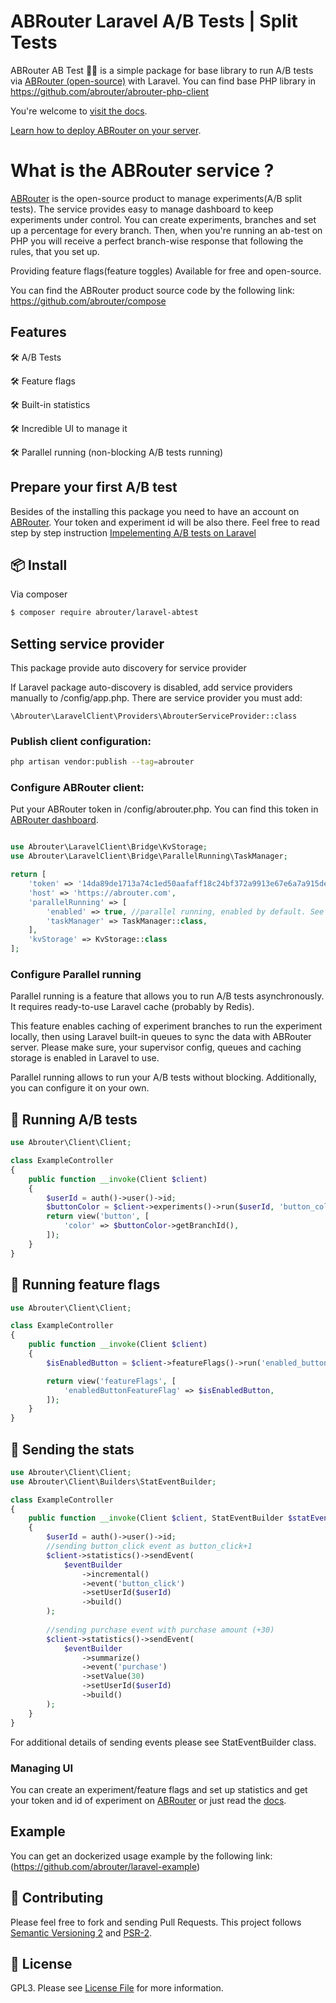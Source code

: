 # ABRouter Laravel A/B Tests | Split Tests

ABRouter AB Test :construction_worker_woman: is a simple package for base library to run A/B tests via [ABRouter (open-source)](https://abrouter.com) with Laravel.
You can find base PHP library in https://github.com/abrouter/abrouter-php-client

You're welcome to [visit the docs](https://docs.abrouter.com/docs/intro/).

[Learn how to deploy ABRouter on your server](https://github.com/abrouter/abrouter).


# What is the ABRouter service ? 

[ABRouter](https://abrouter.com) is the open-source product to manage experiments(A/B split tests). The service provides easy to manage dashboard to keep experiments under control.
You can create experiments, branches and set up a percentage for every branch. Then, when you're running an ab-test on PHP you will receive a perfect branch-wise response that following the rules, that you set up.

Providing feature flags(feature toggles)
Available for free and open-source. 

You can find the ABRouter product source code by the following link: https://github.com/abrouter/compose

## Features

🛠 A/B Tests

🛠 Feature flags

🛠 Built-in statistics

🛠 Incredible UI to manage it 

🛠 Parallel running (non-blocking A/B tests running)


## Prepare your first A/B test
Besides of the installing this package you need to have an account on [ABRouter](https://abrouter.com). Your token and experiment id will be also there.
Feel free to read step by step instruction [Impelementing A/B tests on Laravel](https://abrouter.com/en/laravel-ab-tests)

## :package: Install
Via composer

``` bash
$ composer require abrouter/laravel-abtest
```

## Setting service provider
This package provide auto discovery for service provider

If Laravel package auto-discovery is disabled, add service providers manually to /config/app.php. There are service provider you must add:

```
\Abrouter\LaravelClient\Providers\AbrouterServiceProvider::class
```

### Publish client configuration:

```bash
php artisan vendor:publish --tag=abrouter
```

### Configure ABRouter client:

Put your ABRouter token in /config/abrouter.php. You can find this token in [ABRouter dashboard](https://abrouter.com/en/board).

```php

use Abrouter\LaravelClient\Bridge\KvStorage;
use Abrouter\LaravelClient\Bridge\ParallelRunning\TaskManager;

return [
    'token' => '14da89de1713a74c1ed50aafaff18c24bf372a9913e67e6a7a915def3332a97c9c9ecbe2cd6d3047',
    'host' => 'https://abrouter.com',
    'parallelRunning' => [
        'enabled' => true, //parallel running, enabled by default. See next section.
        'taskManager' => TaskManager::class,
    ],
    'kvStorage' => KvStorage::class
];
```

### Configure Parallel running

Parallel running is a feature that allows you to run A/B tests asynchronously. 
It requires ready-to-use Laravel cache (probably by Redis). 

This feature enables caching of experiment branches to run the experiment locally, then using Laravel built-in queues to sync the data with ABRouter server.
Please make sure, your supervisor config, queues and caching storage is enabled in Laravel to use.

Parallel running allows to run your A/B tests without blocking. 
Additionally, you can configure it on your own.

## :rocket: Running A/B tests

```php
use Abrouter\Client\Client;

class ExampleController
{
    public function __invoke(Client $client)
    {
        $userId = auth()->user()->id;
        $buttonColor = $client->experiments()->run($userId, 'button_color');
        return view('button', [
            'color' => $buttonColor->getBranchId(),
        ]);
    }
}
```
## :rocket: Running feature flags

```php
use Abrouter\Client\Client;

class ExampleController
{
    public function __invoke(Client $client)
    {
        $isEnabledButton = $client->featureFlags()->run('enabled_button_feature_flag');

        return view('featureFlags', [
            'enabledButtonFeatureFlag' => $isEnabledButton,
        ]);
    }
}
```

## :rocket: Sending the stats

```php
use Abrouter\Client\Client;
use Abrouter\Client\Builders\StatEventBuilder;

class ExampleController
{
    public function __invoke(Client $client, StatEventBuilder $statEventBuilder)
    {
        $userId = auth()->user()->id;
        //sending button_click event as button_click+1
        $client->statistics()->sendEvent(
            $eventBuilder
                ->incremental()
                ->event('button_click')
                ->setUserId($userId)
                ->build()
        );
        
        //sending purchase event with purchase amount (+30)
        $client->statistics()->sendEvent(
            $eventBuilder
                ->summarize()
                ->event('purchase')
                ->setValue(30)
                ->setUserId($userId)
                ->build()
        );
    }
}
```

For additional details of sending events please see StatEventBuilder class.


### Managing UI

You can create an experiment/feature flags and set up statistics and get your token and id of experiment on [ABRouter](https://abrouter.com) or just read the [docs](https://abrouter.com/en/docs). 


## Example
You can get an dockerized usage example by the following link: (https://github.com/abrouter/laravel-example)

## :wrench: Contributing

Please feel free to fork and sending Pull Requests. This project follows [Semantic Versioning 2](http://semver.org) and [PSR-2](http://www.php-fig.org/psr/psr-2/).

## :page_facing_up: License

GPL3. Please see [License File](LICENSE) for more information.
